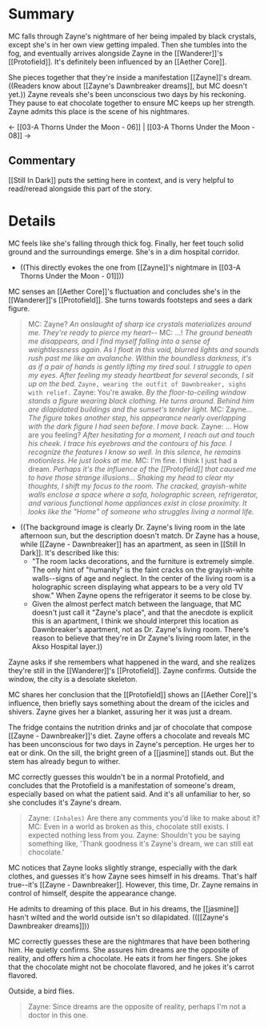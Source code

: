 # Summary
MC falls through Zayne's nightmare of her being impaled by black crystals, except she's in her own view getting impaled. Then she tumbles into the fog, and eventually arrives alongside Zayne in the [[Wanderer]]'s [[Protofield]]. It's definitely been influenced by an [[Aether Core]].

She pieces together that they're inside a manifestation [[Zayne]]'s dream. ((Readers know about [[Zayne's Dawnbreaker dreams]], but MC doesn't yet.)) Zayne reveals she's been unconscious two days by his reckoning. They pause to eat chocolate together to ensure MC keeps up her strength. Zayne admits this place is the scene of his nightmares.

← [[03-A Thorns Under the Moon - 06]] | [[03-A Thorns Under the Moon - 08]] →

## Commentary
[[Still In Dark]] puts the setting here in context, and is very helpful to read/reread alongside this part of the story.

# Details
MC feels like she's falling through thick fog. Finally, her feet touch solid ground and the surroundings emerge. She's in a dim hospital corridor.
* ((This directly evokes the one from [[Zayne]]'s nightmare in [[03-A Thorns Under the Moon - 01]]))

MC senses an [[Aether Core]]'s fluctuation and concludes she's in the [[Wanderer]]'s [[Protofield]]. She turns towards footsteps and sees a dark figure.
> MC: Zayne?
> *An onslaught of sharp ice crystals materializes around me. They're ready to pierce my heart--*
> MC: ...!
> *The ground beneath me disappears, and I find myself falling into a sense of weightlessness again. As I float in this void, blurred lights and sounds rush past me like an avalanche.
> Within the boundless darkness, it's as if a pair of hands is gently lifting my tired soul.
> I struggle to open my eyes. After feeling my steady heartbeat for several seconds, I sit up on the bed.*
> `Zayne, wearing the outfit of Dawnbreaker, sighs with relief.`
> Zayne: You're awake.
> *By the floor-to-ceiling window stands a figure wearing black clothing. He turns around. Behind him are dilapidated buildings and the sunset's tender light.*
> MC: Zayne...
> *The figure takes another step, his appearance nearly overlapping with the dark figure I had seen before. I move back.*
> Zayne: ... How are you feeling?
> *After hesitating for a moment, I reach out and touch his cheek. I trace his eyebrows and the contours of his face. I recognize the features I know so well. In this silence, he remains motionless. He just looks at me.*
> MC: I'm fine. I think I just had a dream.
> *Perhaps it's the influence of the [[Protofield]] that caused me to have those strange illusions... Shaking my head to clear my thoughts, I shift my focus to the room. The cracked, grayish-white walls enclose a space where a sofa, holographic screen, refrigerator, and various functional home appliances exist in close proximity. It looks like the "Home" of someone who struggles living a normal life.*
* ((The background image is clearly Dr. Zayne's living room in the late afternoon sun, but the description doesn't match. Dr Zayne has a house, while [[Zayne - Dawnbreaker]] has an apartment, as seen in [[Still In Dark]]. It's described like this:
	* "The room lacks decorations, and the furniture is extremely simple. The only hint of "humanity" is the faint cracks on the grayish-white walls--signs of age and neglect. In the center of the living room is a holographic screen displaying what appears to be a very old TV show." When Zayne opens the refrigerator it seems to be close by.
	* Given the almost perfect match between the language, that MC doesn't just call it "Zayne's place", and that the anecdote is explicit this is an apartment, I think we should interpret this location as Dawnbreaker's apartment, not as Dr. Zayne's living room. There's reason to believe that they're in Dr Zayne's living room later, in the Akso Hospital layer.))

Zayne asks if she remembers what happened in the ward, and she realizes they're still in the [[Wanderer]]'s [[Protofield]]. Zayne confirms. Outside the window, the city is a desolate skeleton.

MC shares her conclusion that the [[Protofield]] shows an [[Aether Core]]'s influence, then briefly says something about the dream of the icicles and shivers. Zayne gives her a blanket, assuring her it was just a dream.

The fridge contains the nutrition drinks and jar of chocolate that compose [[Zayne - Dawnbreaker]]'s diet. Zayne offers a chocolate and reveals MC has been unconscious for two days in Zayne's perception. He urges her to eat or dink. On the sill, the bright green of a [[jasmine]] stands out. But the stem has already begun to wither.

MC correctly guesses this wouldn't be in a normal Protofield, and concludes that the Protofield is a manifestation of someone's dream, especially based on what the patient said. And it's all unfamiliar to her, so she concludes it's Zayne's dream.

> Zayne: `(Inhales)` Are there any comments you'd like to make about it?
> MC: Even in a world as broken as this, chocolate still exists. I expected nothing less from you.
> Zayne: Shouldn't you be saying something like, 'Thank goodness it's Zayne's dream, we can still eat chocolate.'

MC notices that Zayne looks slightly strange, especially with the dark clothes, and guesses it's how Zayne sees himself in his dreams. That's half true--it's [[Zayne - Dawnbreaker]]. However, this time, Dr. Zayne remains in control of himself, despite the appearance change.

He admits to dreaming of this place. But in his dreams, the [[jasmine]] hasn't wilted and the world outside isn't so dilapidated. (([[Zayne's Dawnbreaker dreams]]))

MC correctly guesses these are the nightmares that have been bothering him. He quietly confirms. She assures him dreams are the opposite of reality, and offers him a chocolate. He eats it from her fingers. She jokes that the chocolate might not be chocolate flavored, and he jokes it's carrot flavored.

Outside, a bird flies.

> Zayne: Since dreams are the opposite of reality, perhaps I'm not a doctor in this one.